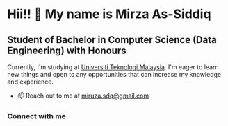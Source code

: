 # Hii!! 👋 My name is Mirza As-Siddiq 
## Student of Bachelor in Computer Science (Data Engineering) with Honours

Currently, I'm studying at [Universiti Teknologi Malaysia](https://www.utm.my/). I'm eager to learn new things and open to any opportunities that can increase my knowledge and experience.

- 📫 Reach out to me at [miruza.sdq@gmail.com](mailto:miruza.sdq@gmail.com)

### Connect with me
<p>
  <a href="https://github.com/mirzasdq" target="_blank" alt="GitHub" src
    
</p>

<!---
mirzasdq/mirzasdq is a ✨ special ✨ repository because its `README.md` (this file) appears on your GitHub profile.
You can click the Preview link to take a look at your changes.
--->
